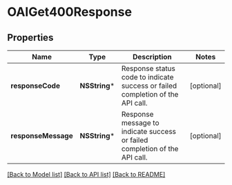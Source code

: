 # OAIGet400Response

## Properties
Name | Type | Description | Notes
------------ | ------------- | ------------- | -------------
**responseCode** | **NSString*** | Response status code to indicate success or failed completion of the API call. | [optional] 
**responseMessage** | **NSString*** | Response message to indicate success or failed completion of the API call. | [optional] 

[[Back to Model list]](../README.md#documentation-for-models) [[Back to API list]](../README.md#documentation-for-api-endpoints) [[Back to README]](../README.md)


